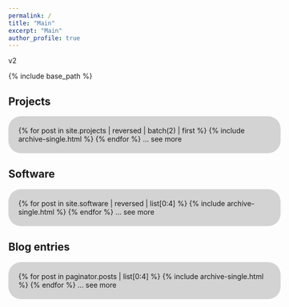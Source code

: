 ```yaml
---
permalink: /
title: "Main"
excerpt: "Main"
author_profile: true
---
```


<style>
#roundedbox {
  border-radius: 25px;
  background: LightGray;
  padding: 20px;
  width: 100%;
}
</style>

v2

{% include base_path %}

## Projects
<div id="roundedbox">
{% for post in site.projects | reversed | batch(2) | first %}
  {% include archive-single.html %}
{% endfor %}
... see more
</div>

## Software
<div id="roundedbox">
{% for post in site.software | reversed | list[0:4] %}
  {% include archive-single.html %}
{% endfor %}
... see more
</div>


## Blog entries
<div id="roundedbox">
{% for post in paginator.posts | list[0:4] %}
  {% include archive-single.html %}
{% endfor %}
... see more
</div>
